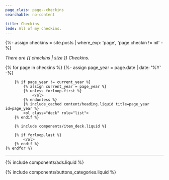 ```yaml
---
page_class: page--checkins
searchable: no-content

title: Checkins
lede: All of my checkins.
---
```


{%- assign checkins = site.posts | where_exp: 'page', 'page.checkin != nil' -%}

*There are {{ checkins | size }} Checkins.*

<div class="h-feed" id="checkins">
    {% for page in checkins %}
        {%- assign page_year = page.date | date: '%Y' -%}

        {% if page_year != current_year %}
            {% assign current_year = page_year %}
            {% unless forloop.first %}
                </ol>
            {% endunless %}
            {% include_cached content/heading.liquid title=page_year id=page_year %}
            <ol class="deck" role="list">
        {% endif %}

        {% include components/item_deck.liquid %}

        {% if forloop.last %}
            </ol>
        {% endif %}
    {% endfor %}
</div>

-------

{% include components/ads.liquid %}

{% include components/buttons_categories.liquid %}
